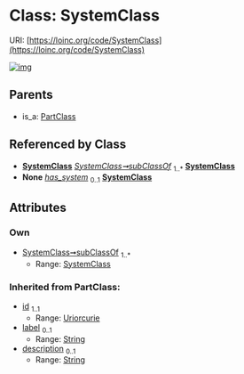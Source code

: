 
# Class: SystemClass




URI: [https://loinc.org/code/SystemClass](https://loinc.org/code/SystemClass)


[![img](https://yuml.me/diagram/nofunky;dir:TB/class/[SystemClass]<subClassOf%201..*-%20[SystemClass&#124;id(i):uriorcurie;label(i):string%20%3F;description(i):string%20%3F],[LoincCodeClass]-%20has_system%200..1>[SystemClass],[PartClass]^-[SystemClass],[PartClass],[LoincCodeClass])](https://yuml.me/diagram/nofunky;dir:TB/class/[SystemClass]<subClassOf%201..*-%20[SystemClass&#124;id(i):uriorcurie;label(i):string%20%3F;description(i):string%20%3F],[LoincCodeClass]-%20has_system%200..1>[SystemClass],[PartClass]^-[SystemClass],[PartClass],[LoincCodeClass])

## Parents

 *  is_a: [PartClass](PartClass.md)

## Referenced by Class

 *  **[SystemClass](SystemClass.md)** *[SystemClass➞subClassOf](SystemClass_subClassOf.md)*  <sub>1..\*</sub>  **[SystemClass](SystemClass.md)**
 *  **None** *[has_system](has_system.md)*  <sub>0..1</sub>  **[SystemClass](SystemClass.md)**

## Attributes


### Own

 * [SystemClass➞subClassOf](SystemClass_subClassOf.md)  <sub>1..\*</sub>
     * Range: [SystemClass](SystemClass.md)

### Inherited from PartClass:

 * [id](id.md)  <sub>1..1</sub>
     * Range: [Uriorcurie](types/Uriorcurie.md)
 * [label](label.md)  <sub>0..1</sub>
     * Range: [String](types/String.md)
 * [description](description.md)  <sub>0..1</sub>
     * Range: [String](types/String.md)
